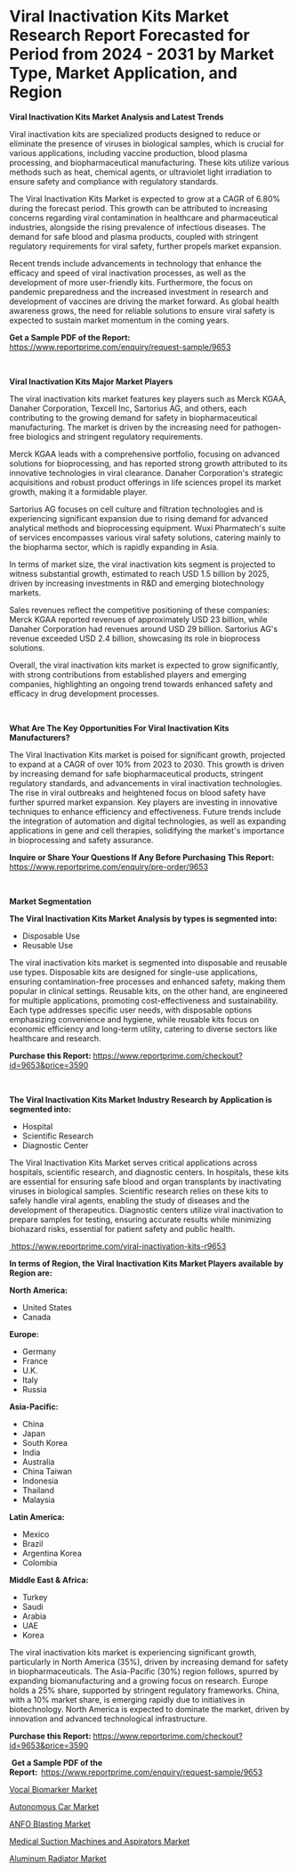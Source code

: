 <p><h1>Viral Inactivation Kits Market Research Report Forecasted for Period from 2024 -  2031 by Market Type, Market Application, and Region</h1></p><p><strong>Viral Inactivation Kits Market Analysis and Latest Trends</strong></p>
<p><p>Viral inactivation kits are specialized products designed to reduce or eliminate the presence of viruses in biological samples, which is crucial for various applications, including vaccine production, blood plasma processing, and biopharmaceutical manufacturing. These kits utilize various methods such as heat, chemical agents, or ultraviolet light irradiation to ensure safety and compliance with regulatory standards.</p><p>The Viral Inactivation Kits Market is expected to grow at a CAGR of 6.80% during the forecast period. This growth can be attributed to increasing concerns regarding viral contamination in healthcare and pharmaceutical industries, alongside the rising prevalence of infectious diseases. The demand for safe blood and plasma products, coupled with stringent regulatory requirements for viral safety, further propels market expansion. </p><p>Recent trends include advancements in technology that enhance the efficacy and speed of viral inactivation processes, as well as the development of more user-friendly kits. Furthermore, the focus on pandemic preparedness and the increased investment in research and development of vaccines are driving the market forward. As global health awareness grows, the need for reliable solutions to ensure viral safety is expected to sustain market momentum in the coming years.</p></p>
<p><strong>Get a Sample PDF of the Report:&nbsp;</strong> <a href="https://www.reportprime.com/enquiry/request-sample/9653?utm_campaign=1197&utm_medium=2&utm_source=Github&utm_content=ia&utm_term=16112024&utm_id=viral-inactivation-kits">https://www.reportprime.com/enquiry/request-sample/9653</a></p>
<p>&nbsp;</p>
<p><strong>Viral Inactivation Kits Major Market Players</strong></p>
<p><p>The viral inactivation kits market features key players such as Merck KGAA, Danaher Corporation, Texcell Inc, Sartorius AG, and others, each contributing to the growing demand for safety in biopharmaceutical manufacturing. The market is driven by the increasing need for pathogen-free biologics and stringent regulatory requirements.</p><p>Merck KGAA leads with a comprehensive portfolio, focusing on advanced solutions for bioprocessing, and has reported strong growth attributed to its innovative technologies in viral clearance. Danaher Corporation's strategic acquisitions and robust product offerings in life sciences propel its market growth, making it a formidable player.</p><p>Sartorius AG focuses on cell culture and filtration technologies and is experiencing significant expansion due to rising demand for advanced analytical methods and bioprocessing equipment. Wuxi Pharmatech's suite of services encompasses various viral safety solutions, catering mainly to the biopharma sector, which is rapidly expanding in Asia.</p><p>In terms of market size, the viral inactivation kits segment is projected to witness substantial growth, estimated to reach USD 1.5 billion by 2025, driven by increasing investments in R&D and emerging biotechnology markets.</p><p>Sales revenues reflect the competitive positioning of these companies: Merck KGAA reported revenues of approximately USD 23 billion, while Danaher Corporation had revenues around USD 29 billion. Sartorius AG's revenue exceeded USD 2.4 billion, showcasing its role in bioprocess solutions.</p><p>Overall, the viral inactivation kits market is expected to grow significantly, with strong contributions from established players and emerging companies, highlighting an ongoing trend towards enhanced safety and efficacy in drug development processes.</p></p>
<p>&nbsp;</p>
<p><strong>What Are The Key Opportunities For Viral Inactivation Kits Manufacturers?</strong></p>
<p><p>The Viral Inactivation Kits market is poised for significant growth, projected to expand at a CAGR of over 10% from 2023 to 2030. This growth is driven by increasing demand for safe biopharmaceutical products, stringent regulatory standards, and advancements in viral inactivation technologies. The rise in viral outbreaks and heightened focus on blood safety have further spurred market expansion. Key players are investing in innovative techniques to enhance efficiency and effectiveness. Future trends include the integration of automation and digital technologies, as well as expanding applications in gene and cell therapies, solidifying the market's importance in bioprocessing and safety assurance.</p></p>
<p><strong>Inquire or Share Your Questions If Any Before Purchasing This Report:</strong> <a href="https://www.reportprime.com/enquiry/pre-order/9653?utm_campaign=1197&utm_medium=2&utm_source=Github&utm_content=ia&utm_term=16112024&utm_id=viral-inactivation-kits">https://www.reportprime.com/enquiry/pre-order/9653</a></p>
<p>&nbsp;</p>
<p><strong>Market Segmentation</strong></p>
<p><strong>The Viral Inactivation Kits Market Analysis by types is segmented into:</strong></p>
<p><ul><li>Disposable Use</li><li>Reusable Use</li></ul></p>
<p><p>The viral inactivation kits market is segmented into disposable and reusable use types. Disposable kits are designed for single-use applications, ensuring contamination-free processes and enhanced safety, making them popular in clinical settings. Reusable kits, on the other hand, are engineered for multiple applications, promoting cost-effectiveness and sustainability. Each type addresses specific user needs, with disposable options emphasizing convenience and hygiene, while reusable kits focus on economic efficiency and long-term utility, catering to diverse sectors like healthcare and research.</p></p>
<p><strong>Purchase this Report:&nbsp;</strong><a href="https://www.reportprime.com/checkout?id=9653&price=3590&utm_campaign=1197&utm_medium=2&utm_source=Github&utm_content=ia&utm_term=16112024&utm_id=viral-inactivation-kits">https://www.reportprime.com/checkout?id=9653&price=3590</a></p>
<p>&nbsp;</p>
<p><strong>The Viral Inactivation Kits Market Industry Research by Application is segmented into:</strong></p>
<p><ul><li>Hospital</li><li>Scientific Research</li><li>Diagnostic Center</li></ul></p>
<p><p>The Viral Inactivation Kits Market serves critical applications across hospitals, scientific research, and diagnostic centers. In hospitals, these kits are essential for ensuring safe blood and organ transplants by inactivating viruses in biological samples. Scientific research relies on these kits to safely handle viral agents, enabling the study of diseases and the development of therapeutics. Diagnostic centers utilize viral inactivation to prepare samples for testing, ensuring accurate results while minimizing biohazard risks, essential for patient safety and public health.</p></p>
<p><a href="https://www.reportprime.com/viral-inactivation-kits-r9653?utm_campaign=1197&utm_medium=2&utm_source=Github&utm_content=ia&utm_term=16112024&utm_id=viral-inactivation-kits">&nbsp;https://www.reportprime.com/viral-inactivation-kits-r9653</a></p>
<p><strong>In terms of Region, the Viral Inactivation Kits Market Players available by Region are:</strong></p>
<p>
    <p> <strong> North America: </strong>
        <ul>
            <li>United States</li>
            <li>Canada</li>
        </ul>
        </p> 
    <p> <strong> Europe: </strong>
        <ul>
            <li>Germany</li>
            <li>France</li>
            <li>U.K.</li>
            <li>Italy</li>
            <li>Russia</li>
        </ul>
        </p> 
    <p> <strong> Asia-Pacific: </strong>
        <ul>
            <li>China</li>
            <li>Japan</li>
            <li>South Korea</li>
            <li>India</li>
            <li>Australia</li>
            <li>China Taiwan</li>
            <li>Indonesia</li>
            <li>Thailand</li>
            <li>Malaysia</li>
        </ul>
        </p> 
    <p> <strong> Latin America: </strong>
        <ul>
            <li>Mexico</li>
            <li>Brazil</li>
            <li>Argentina Korea</li>
            <li>Colombia</li>
        </ul>
        </p> 
    <p> <strong> Middle East & Africa: </strong>
        <ul>
            <li>Turkey</li>
            <li>Saudi</li>
            <li>Arabia</li>
            <li>UAE</li>
            <li>Korea</li>
        </ul>
    </p>
    </p>
<p><p>The viral inactivation kits market is experiencing significant growth, particularly in North America (35%), driven by increasing demand for safety in biopharmaceuticals. The Asia-Pacific (30%) region follows, spurred by expanding biomanufacturing and a growing focus on research. Europe holds a 25% share, supported by stringent regulatory frameworks. China, with a 10% market share, is emerging rapidly due to initiatives in biotechnology. North America is expected to dominate the market, driven by innovation and advanced technological infrastructure.</p></p>
<p><strong>Purchase this Report: </strong><a href="https://www.reportprime.com/checkout?id=9653&price=3590&utm_campaign=1197&utm_medium=2&utm_source=Github&utm_content=ia&utm_term=16112024&utm_id=viral-inactivation-kits">https://www.reportprime.com/checkout?id=9653&price=3590</a></p>
<p>&nbsp;<strong>Get a Sample PDF of the Report:&nbsp;&nbsp;</strong><a href="https://www.reportprime.com/enquiry/request-sample/9653?utm_campaign=1197&utm_medium=2&utm_source=Github&utm_content=ia&utm_term=16112024&utm_id=viral-inactivation-kits">https://www.reportprime.com/enquiry/request-sample/9653</a></p>
<p><strong></strong></p>
<p><p><a href="https://issuu.com/reportprime-2/docs/vocal-biomarker-market-size-2030.pp_862b9f06efeae3?utm_campaign=1197&utm_medium=2&utm_source=Github&utm_content=ia&utm_term=16112024&utm_id=viral-inactivation-kits">Vocal Biomarker Market</a></p><p><a href="https://issuu.com/reportprime-2/docs/autonomous-car-market-size-2030.ppt_d84a2fd9703e59?utm_campaign=1197&utm_medium=2&utm_source=Github&utm_content=ia&utm_term=16112024&utm_id=viral-inactivation-kits">Autonomous Car Market</a></p><p><a href="https://www.linkedin.com/pulse/analyzing-global-anfo-blasting-market-growth-prospects-future-a8asc?utm_campaign=1197&utm_medium=2&utm_source=Github&utm_content=ia&utm_term=16112024&utm_id=viral-inactivation-kits">ANFO Blasting Market</a></p><p><a href="https://github.com/prosalinda88/Market-Research-Report-List-6/blob/main/medical-suction-machines-and-aspirators-market.md?utm_campaign=1197&utm_medium=2&utm_source=Github&utm_content=ia&utm_term=16112024&utm_id=viral-inactivation-kits">Medical Suction Machines and Aspirators Market</a></p><p><a href="https://www.linkedin.com/pulse/aluminum-radiator-market-size-growth-trends-statistics-forecasts-i4izc?utm_campaign=1197&utm_medium=2&utm_source=Github&utm_content=ia&utm_term=16112024&utm_id=viral-inactivation-kits">Aluminum Radiator Market</a></p></p>